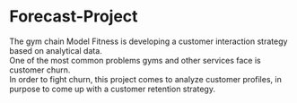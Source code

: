 # Forecast-Project
The gym chain Model Fitness is developing a customer interaction strategy based on analytical data.  
One of the most common problems gyms and other services face is customer churn.  
In order to fight churn, this project comes to analyze customer profiles, in purpose to come up with a customer retention strategy.
